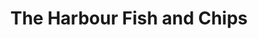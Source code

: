 ---
title: "The Harbour Fish and Chips"
url: /flackwell-heath/the-harbour-fish-and-chips/
shop: Fisch
---